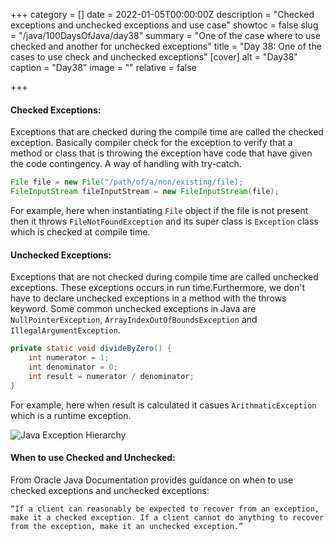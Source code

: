 +++
category = []
date = 2022-01-05T00:00:00Z
description = "Checked exceptions and unchecked exceptions and use case"
showtoc = false
slug = "/java/100DaysOfJava/day38"
summary = "One of the case where to use checked and another for unchecked exceptions"
title = "Day 38: One of the cases to use check and unchecked exceptions"
[cover]
alt = "Day38"
caption = "Day38"
image = ""
relative = false

+++
#### Checked Exceptions:

Exceptions that are checked during the compile time are called the checked exception. Basically compiler check for the exception to verify that a method or class that is throwing the exception have code that have given the code contingency. A way of handling with try-catch.

```java
File file = new File("/path/of/a/non/existing/file);
FileInputStream fileInputStream = new FileInputStream(file);
```

For example, here when instantiating `File` object if the file is not present then it throws `FileNotFoundException` and its super class is `Exception` class which is checked at compile time.

#### Unchecked Exceptions:

Exceptions that are not checked during compile time are called unchecked exceptions. These exceptions occurs in run time.Furthermore, we don't have to declare unchecked exceptions in a method with the throws keyword. Some common unchecked exceptions in Java are `NullPointerException`, `ArrayIndexOutOfBoundsException` and `IllegalArgumentException`.

```java
private static void divideByZero() {
    int numerator = 1;
    int denominator = 0;
    int result = numerator / denominator;
}
```

For example, here when result is calculated it casues `ArithmaticException` which is a runtime exception.

![Java Exception Hierarchy](https://www.oracleimg.com/technetwork/articles/entarch/javaexceptions-107916.jpg)

#### When to use Checked and Unchecked:

From Oracle Java Documentation provides guidance on when to use checked exceptions and unchecked exceptions:

`“If a client can reasonably be expected to recover from an exception, make it a checked exception. If a client cannot do anything to recover from the exception, make it an unchecked exception.”`